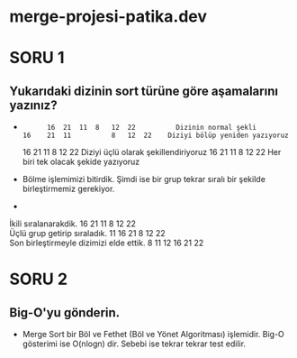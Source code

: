 # merge-projesi-patika.dev

# SORU 1
## Yukarıdaki dizinin sort türüne göre aşamalarını yazınız?
* 			16	21	11	8	12	22			Dizinin normal şekli
      16	21	11			8	12	22	  Diziyi bölüp yeniden yazıyoruz
    16	21		11			8		12	22	Diziyi üçlü olarak şekillendiriyoruz
16		21		11			8		12		22 Her biri tek olacak şekide yazıyoruz

* Bölme işlemimizi bitirdik. Şimdi ise bir grup tekrar sıralı bir şekilde birleştirmemiz gerekiyor.
* 
İkili sıralanarakdik.   16	21		11			8	12		22		
Üçlü grup getirip sıraladık.			11	16	21			8	12	22		
Son birleştirmeyle dizimizi elde ettik.				8	11	12	16	21	22	

# SORU 2
##  Big-O'yu gönderin.
* Merge Sort bir Böl ve Fethet (Böl ve Yönet Algoritması) işlemidir. Big-O gösterimi ise O(nlogn) dir. Sebebi ise tekrar tekrar test edilir.
